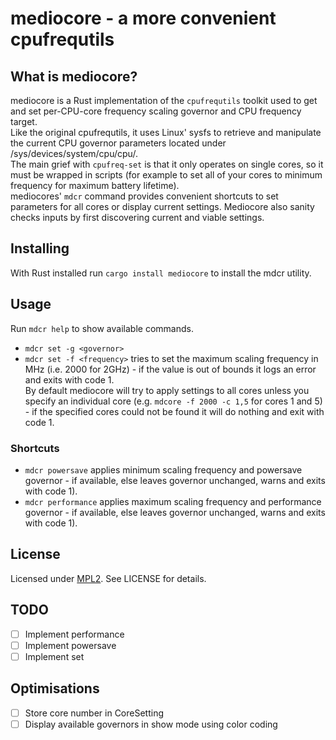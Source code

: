 # mediocore - a more convenient cpufrequtils

## What is mediocore?
mediocore is a Rust implementation of the ```cpufrequtils``` toolkit used to get and set per-CPU-core frequency scaling governor and CPU frequency target.  
Like the original cpufrequtils, it uses Linux' sysfs to retrieve and manipulate the current CPU governor parameters located under /sys/devices/system/cpu/cpu<x>/.  
The main grief with ```cpufreq-set``` is that it only operates on single cores, so it must be wrapped in scripts (for example to set all of your cores to minimum frequency for maximum battery lifetime).  
mediocores' ```mdcr``` command provides convenient shortcuts to set parameters for all cores or display current settings.
Mediocore also sanity checks inputs by first discovering current and viable settings.

## Installing
With Rust installed run ```cargo install mediocore``` to install the mdcr utility.

## Usage
Run ```mdcr help``` to show available commands.  
* ```mdcr set -g <governor>```  
* ```mdcr set -f <frequency>``` tries to set the maximum scaling frequency in MHz (i.e. 2000 for 2GHz) - if the value is out of bounds it logs an error and exits with code 1.  
By default mediocore will try to apply settings to all cores unless you specify an individual core (e.g. ```mdcore -f 2000 -c 1,5``` for cores 1 and 5) - if the specified cores could not be found it will do nothing and exit with code 1.  


### Shortcuts  
* ```mdcr powersave``` applies minimum scaling frequency and powersave governor - if available, else leaves governor unchanged, warns and exits with code 1).  
* ```mdcr performance``` applies maximum scaling frequency and performance governor - if available, else leaves governor unchanged, warns and exits with code 1).  

## License
Licensed under [MPL2](https://www.mozilla.org/en-US/MPL/2.0/).
See LICENSE for details.

## TODO
- [ ] Implement performance
- [ ] Implement powersave
- [ ] Implement set

## Optimisations
- [ ] Store core number in CoreSetting 
- [ ] Display available governors in show mode using color coding